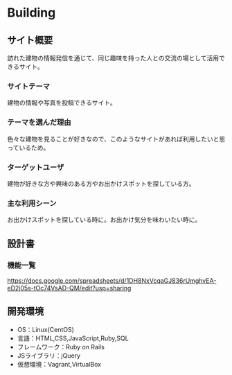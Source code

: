 # Building

## サイト概要
訪れた建物の情報発信を通じて、同じ趣味を持った人との交流の場として活用できるサイト。

### サイトテーマ
建物の情報や写真を投稿できるサイト。

### テーマを選んだ理由
色々な建物を見ることが好きなので、このようなサイトがあれば利用したいと思っているため。

### ターゲットユーザ
建物が好きな方や興味のある方やお出かけスポットを探している方。

### 主な利用シーン
お出かけスポットを探している時に。お出かけ気分を味わいたい時に。

## 設計書

### 機能一覧
https://docs.google.com/spreadsheets/d/1DH8NxVcqaGJ836rUmghvEA-eD2j05s-tOc74VsAD-QM/edit?usp=sharing

## 開発環境
- OS：Linux(CentOS)
- 言語：HTML,CSS,JavaScript,Ruby,SQL
- フレームワーク：Ruby on Rails
- JSライブラリ：jQuery
- 仮想環境：Vagrant,VirtualBox